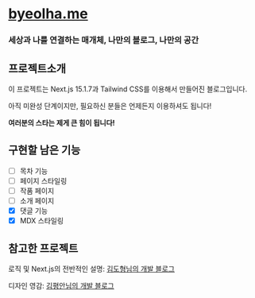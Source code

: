 # [byeolha.me](https://byeolha.me)

### 세상과 나를 연결하는 매개체, 나만의 블로그, 나만의 공간

## 프로젝트소개

이 프로젝트는 Next.js 15.1.7과 Tailwind CSS를 이용해서 만들어진 블로그입니다.

아직 미완성 단계이지만, 필요하신 분들은 언제든지 이용하셔도 됩니다!

**여러분의 스타는 제게 큰 힘이 됩니다!**

## 구현할 남은 기능

-   [ ] 목차 기능
-   [ ] 페이지 스타일링
-   [ ] 작품 페이지
-   [ ] 소개 페이지
-   [x] 댓글 기능
-   [x] MDX 스타일링

## 참고한 프로젝트

로직 및 Next.js의 전반적인 설명: [김도형님의 개발 블로그](https://d5br5.dev/blog)

디자인 영감: [김평안님의 개발 블로그](https://bepyan.me)
